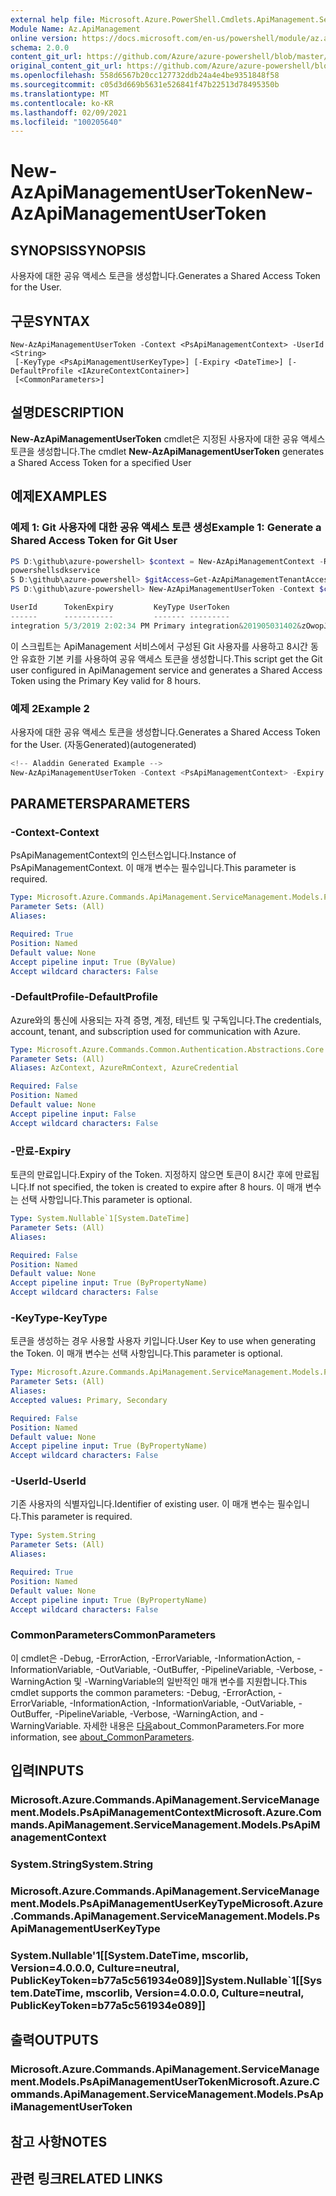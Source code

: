 ```yaml
---
external help file: Microsoft.Azure.PowerShell.Cmdlets.ApiManagement.ServiceManagement.dll-Help.xml
Module Name: Az.ApiManagement
online version: https://docs.microsoft.com/en-us/powershell/module/az.apimanagement/new-azapimanagementusertoken
schema: 2.0.0
content_git_url: https://github.com/Azure/azure-powershell/blob/master/src/ApiManagement/ApiManagement/help/New-AzApiManagementUserToken.md
original_content_git_url: https://github.com/Azure/azure-powershell/blob/master/src/ApiManagement/ApiManagement/help/New-AzApiManagementUserToken.md
ms.openlocfilehash: 558d6567b20cc127732ddb24a4e4be9351848f58
ms.sourcegitcommit: c05d3d669b5631e526841f47b22513d78495350b
ms.translationtype: MT
ms.contentlocale: ko-KR
ms.lasthandoff: 02/09/2021
ms.locfileid: "100205640"
---
```

# <span data-ttu-id="9f3df-101">New-AzApiManagementUserToken</span><span class="sxs-lookup"><span data-stu-id="9f3df-101">New-AzApiManagementUserToken</span></span>

## <span data-ttu-id="9f3df-102">SYNOPSIS</span><span class="sxs-lookup"><span data-stu-id="9f3df-102">SYNOPSIS</span></span>
<span data-ttu-id="9f3df-103">사용자에 대한 공유 액세스 토큰을 생성합니다.</span><span class="sxs-lookup"><span data-stu-id="9f3df-103">Generates a Shared Access Token for the User.</span></span>

## <span data-ttu-id="9f3df-104">구문</span><span class="sxs-lookup"><span data-stu-id="9f3df-104">SYNTAX</span></span>

```
New-AzApiManagementUserToken -Context <PsApiManagementContext> -UserId <String>
 [-KeyType <PsApiManagementUserKeyType>] [-Expiry <DateTime>] [-DefaultProfile <IAzureContextContainer>]
 [<CommonParameters>]
```

## <span data-ttu-id="9f3df-105">설명</span><span class="sxs-lookup"><span data-stu-id="9f3df-105">DESCRIPTION</span></span>
<span data-ttu-id="9f3df-106">**New-AzApiManagementUserToken** cmdlet은 지정된 사용자에 대한 공유 액세스 토큰을 생성합니다.</span><span class="sxs-lookup"><span data-stu-id="9f3df-106">The cmdlet **New-AzApiManagementUserToken** generates a Shared Access Token for a specified User</span></span>

## <span data-ttu-id="9f3df-107">예제</span><span class="sxs-lookup"><span data-stu-id="9f3df-107">EXAMPLES</span></span>

### <span data-ttu-id="9f3df-108">예제 1: Git 사용자에 대한 공유 액세스 토큰 생성</span><span class="sxs-lookup"><span data-stu-id="9f3df-108">Example 1: Generate a Shared Access Token for Git User</span></span>
```powershell
PS D:\github\azure-powershell> $context = New-AzApiManagementContext -ResourceGroupName powershelltest -ServiceName
powershellsdkservice
S D:\github\azure-powershell> $gitAccess=Get-AzApiManagementTenantAccess -Context $context
PS D:\github\azure-powershell> New-AzApiManagementUserToken -Context $context -UserId $gitAccess.Id

UserId      TokenExpiry         KeyType UserToken
------      -----------         ------- ---------
integration 5/3/2019 2:02:34 PM Primary integration&201905031402&zOwopJChWAA6oaqGHMyf7Ol9wUCPcrtdmBmff8c2lcmZk9Y...
```

<span data-ttu-id="9f3df-109">이 스크립트는 ApiManagement 서비스에서 구성된 Git 사용자를 사용하고 8시간 동안 유효한 기본 키를 사용하여 공유 액세스 토큰을 생성합니다.</span><span class="sxs-lookup"><span data-stu-id="9f3df-109">This script get the Git user configured in ApiManagement service and generates a Shared Access Token using the Primary Key valid for 8 hours.</span></span>

### <span data-ttu-id="9f3df-110">예제 2</span><span class="sxs-lookup"><span data-stu-id="9f3df-110">Example 2</span></span>

<span data-ttu-id="9f3df-111">사용자에 대한 공유 액세스 토큰을 생성합니다.</span><span class="sxs-lookup"><span data-stu-id="9f3df-111">Generates a Shared Access Token for the User.</span></span> <span data-ttu-id="9f3df-112">(자동Generated)</span><span class="sxs-lookup"><span data-stu-id="9f3df-112">(autogenerated)</span></span>

```powershell
<!-- Aladdin Generated Example --> 
New-AzApiManagementUserToken -Context <PsApiManagementContext> -Expiry <DateTime> -UserId <String>
```

## <span data-ttu-id="9f3df-113">PARAMETERS</span><span class="sxs-lookup"><span data-stu-id="9f3df-113">PARAMETERS</span></span>

### <span data-ttu-id="9f3df-114">-Context</span><span class="sxs-lookup"><span data-stu-id="9f3df-114">-Context</span></span>
<span data-ttu-id="9f3df-115">PsApiManagementContext의 인스턴스입니다.</span><span class="sxs-lookup"><span data-stu-id="9f3df-115">Instance of PsApiManagementContext.</span></span>
<span data-ttu-id="9f3df-116">이 매개 변수는 필수입니다.</span><span class="sxs-lookup"><span data-stu-id="9f3df-116">This parameter is required.</span></span>

```yaml
Type: Microsoft.Azure.Commands.ApiManagement.ServiceManagement.Models.PsApiManagementContext
Parameter Sets: (All)
Aliases:

Required: True
Position: Named
Default value: None
Accept pipeline input: True (ByValue)
Accept wildcard characters: False
```

### <span data-ttu-id="9f3df-117">-DefaultProfile</span><span class="sxs-lookup"><span data-stu-id="9f3df-117">-DefaultProfile</span></span>
<span data-ttu-id="9f3df-118">Azure와의 통신에 사용되는 자격 증명, 계정, 테넌트 및 구독입니다.</span><span class="sxs-lookup"><span data-stu-id="9f3df-118">The credentials, account, tenant, and subscription used for communication with Azure.</span></span>

```yaml
Type: Microsoft.Azure.Commands.Common.Authentication.Abstractions.Core.IAzureContextContainer
Parameter Sets: (All)
Aliases: AzContext, AzureRmContext, AzureCredential

Required: False
Position: Named
Default value: None
Accept pipeline input: False
Accept wildcard characters: False
```

### <span data-ttu-id="9f3df-119">-만료</span><span class="sxs-lookup"><span data-stu-id="9f3df-119">-Expiry</span></span>
<span data-ttu-id="9f3df-120">토큰의 만료입니다.</span><span class="sxs-lookup"><span data-stu-id="9f3df-120">Expiry of the Token.</span></span>
<span data-ttu-id="9f3df-121">지정하지 않으면 토큰이 8시간 후에 만료됩니다.</span><span class="sxs-lookup"><span data-stu-id="9f3df-121">If not specified, the token is created to expire after 8 hours.</span></span>
<span data-ttu-id="9f3df-122">이 매개 변수는 선택 사항입니다.</span><span class="sxs-lookup"><span data-stu-id="9f3df-122">This parameter is optional.</span></span>

```yaml
Type: System.Nullable`1[System.DateTime]
Parameter Sets: (All)
Aliases:

Required: False
Position: Named
Default value: None
Accept pipeline input: True (ByPropertyName)
Accept wildcard characters: False
```

### <span data-ttu-id="9f3df-123">-KeyType</span><span class="sxs-lookup"><span data-stu-id="9f3df-123">-KeyType</span></span>
<span data-ttu-id="9f3df-124">토큰을 생성하는 경우 사용할 사용자 키입니다.</span><span class="sxs-lookup"><span data-stu-id="9f3df-124">User Key to use when generating the Token.</span></span>
<span data-ttu-id="9f3df-125">이 매개 변수는 선택 사항입니다.</span><span class="sxs-lookup"><span data-stu-id="9f3df-125">This parameter is optional.</span></span>

```yaml
Type: Microsoft.Azure.Commands.ApiManagement.ServiceManagement.Models.PsApiManagementUserKeyType
Parameter Sets: (All)
Aliases:
Accepted values: Primary, Secondary

Required: False
Position: Named
Default value: None
Accept pipeline input: True (ByPropertyName)
Accept wildcard characters: False
```

### <span data-ttu-id="9f3df-126">-UserId</span><span class="sxs-lookup"><span data-stu-id="9f3df-126">-UserId</span></span>
<span data-ttu-id="9f3df-127">기존 사용자의 식별자입니다.</span><span class="sxs-lookup"><span data-stu-id="9f3df-127">Identifier of existing user.</span></span>
<span data-ttu-id="9f3df-128">이 매개 변수는 필수입니다.</span><span class="sxs-lookup"><span data-stu-id="9f3df-128">This parameter is required.</span></span>

```yaml
Type: System.String
Parameter Sets: (All)
Aliases:

Required: True
Position: Named
Default value: None
Accept pipeline input: True (ByPropertyName)
Accept wildcard characters: False
```

### <span data-ttu-id="9f3df-129">CommonParameters</span><span class="sxs-lookup"><span data-stu-id="9f3df-129">CommonParameters</span></span>
<span data-ttu-id="9f3df-130">이 cmdlet은 -Debug, -ErrorAction, -ErrorVariable, -InformationAction, -InformationVariable, -OutVariable, -OutBuffer, -PipelineVariable, -Verbose, -WarningAction 및 -WarningVariable의 일반적인 매개 변수를 지원합니다.</span><span class="sxs-lookup"><span data-stu-id="9f3df-130">This cmdlet supports the common parameters: -Debug, -ErrorAction, -ErrorVariable, -InformationAction, -InformationVariable, -OutVariable, -OutBuffer, -PipelineVariable, -Verbose, -WarningAction, and -WarningVariable.</span></span> <span data-ttu-id="9f3df-131">자세한 내용은 [다음](http://go.microsoft.com/fwlink/?LinkID=113216)about_CommonParameters.</span><span class="sxs-lookup"><span data-stu-id="9f3df-131">For more information, see [about_CommonParameters](http://go.microsoft.com/fwlink/?LinkID=113216).</span></span>

## <span data-ttu-id="9f3df-132">입력</span><span class="sxs-lookup"><span data-stu-id="9f3df-132">INPUTS</span></span>

### <span data-ttu-id="9f3df-133">Microsoft.Azure.Commands.ApiManagement.ServiceManagement.Models.PsApiManagementContext</span><span class="sxs-lookup"><span data-stu-id="9f3df-133">Microsoft.Azure.Commands.ApiManagement.ServiceManagement.Models.PsApiManagementContext</span></span>

### <span data-ttu-id="9f3df-134">System.String</span><span class="sxs-lookup"><span data-stu-id="9f3df-134">System.String</span></span>

### <span data-ttu-id="9f3df-135">Microsoft.Azure.Commands.ApiManagement.ServiceManagement.Models.PsApiManagementUserKeyType</span><span class="sxs-lookup"><span data-stu-id="9f3df-135">Microsoft.Azure.Commands.ApiManagement.ServiceManagement.Models.PsApiManagementUserKeyType</span></span>

### <span data-ttu-id="9f3df-136">System.Nullable'1[[System.DateTime, mscorlib, Version=4.0.0.0, Culture=neutral, PublicKeyToken=b77a5c561934e089]]</span><span class="sxs-lookup"><span data-stu-id="9f3df-136">System.Nullable\`1[[System.DateTime, mscorlib, Version=4.0.0.0, Culture=neutral, PublicKeyToken=b77a5c561934e089]]</span></span>

## <span data-ttu-id="9f3df-137">출력</span><span class="sxs-lookup"><span data-stu-id="9f3df-137">OUTPUTS</span></span>

### <span data-ttu-id="9f3df-138">Microsoft.Azure.Commands.ApiManagement.ServiceManagement.Models.PsApiManagementUserToken</span><span class="sxs-lookup"><span data-stu-id="9f3df-138">Microsoft.Azure.Commands.ApiManagement.ServiceManagement.Models.PsApiManagementUserToken</span></span>

## <span data-ttu-id="9f3df-139">참고 사항</span><span class="sxs-lookup"><span data-stu-id="9f3df-139">NOTES</span></span>

## <span data-ttu-id="9f3df-140">관련 링크</span><span class="sxs-lookup"><span data-stu-id="9f3df-140">RELATED LINKS</span></span>
